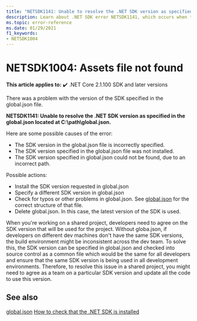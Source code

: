 ```yaml
---
title: "NETSDK1141: Unable to resolve the .NET SDK version as specified in the global.json"
description: Learn about .NET SDK error NETSDK1141, which occurs when the SDK version could not be resolved in global.json.
ms.topic: error-reference
ms.date: 01/29/2021
f1_keywords:
- NETSDK1004
---
```

# NETSDK1004: Assets file not found

**This article applies to:** ✔️ .NET Core 2.1.100 SDK and later versions

There was a problem with the version of the SDK specified in the global.json file.

**NETSDK1141: Unable to resolve the .NET SDK version as specified in the global.json located at C:\path\global.json.**

Here are some possible causes of the error:

* The SDK version in the global.json file is incorrectly specified.
* The SDK version specified in the global.json file was not installed.
* The SDK version specified in global.json could not be found, due to an incorrect path.

Possible actions:

* Install the SDK version requested in global.json
* Specify a different SDK version in global.json
* Check for typos or other problems in global.json. See [global.json](../global-json.md) for the correct structure of that file.
* Delete global.json. In this case, the latest version of the SDK is used.

When you're working on a shared project, developers need to agree on the SDK version that will be used for the project. Without globa.json, if developers on different dev machines don't have the same SDK versions, the build environment might be inconsistent across the dev team. To solve this, the SDK version can be specified in global.json and checked into source control as a common file which would be the same for all developers and ensure that the same SDK version is being used in all development environments. Therefore, to resolve this issue in a shared project, you might need to agree as a team on a particular SDK version and update all the code to use this version.

## See also

[global.json](../global-json.md)
[How to check that the .NET SDK is installed](../../install/how-to-detect-installed-versions#check-sdk-versions)
